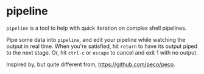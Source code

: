 # pipeline

`pipeline` is a tool to help with quick iteration on complex shell pipelines.

Pipe some data into `pipeline`, and edit your pipeline while watching the
output in real time. When you're satisfied, hit `return` to have its output
piped to the next stage. Or, hit `ctrl-c` or `escape` to cancel and exit 1 with
no output.

Inspired by, but quite different from, https://github.com/peco/peco.
